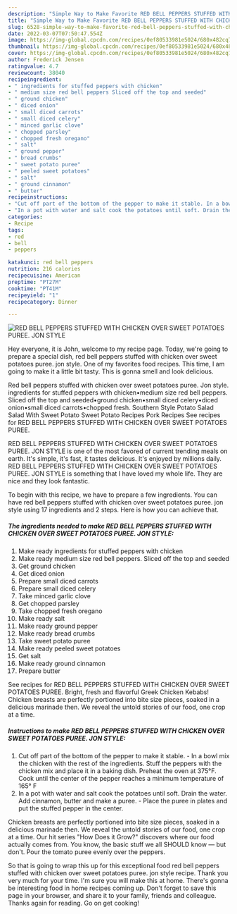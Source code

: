 ```yaml
---
description: "Simple Way to Make Favorite RED BELL PEPPERS STUFFED WITH CHICKEN OVER SWEET POTATOES PUREE. JON STYLE"
title: "Simple Way to Make Favorite RED BELL PEPPERS STUFFED WITH CHICKEN OVER SWEET POTATOES PUREE. JON STYLE"
slug: 6528-simple-way-to-make-favorite-red-bell-peppers-stuffed-with-chicken-over-sweet-potatoes-puree-jon-style
date: 2022-03-07T07:50:47.554Z
image: https://img-global.cpcdn.com/recipes/0ef80533981e5024/680x482cq70/red-bell-peppers-stuffed-with-chicken-over-sweet-potatoes-puree-jon-style-recipe-main-photo.jpg
thumbnail: https://img-global.cpcdn.com/recipes/0ef80533981e5024/680x482cq70/red-bell-peppers-stuffed-with-chicken-over-sweet-potatoes-puree-jon-style-recipe-main-photo.jpg
cover: https://img-global.cpcdn.com/recipes/0ef80533981e5024/680x482cq70/red-bell-peppers-stuffed-with-chicken-over-sweet-potatoes-puree-jon-style-recipe-main-photo.jpg
author: Frederick Jensen
ratingvalue: 4.7
reviewcount: 38040
recipeingredient:
- " ingredients for stuffed peppers with chicken"
- " medium size red bell peppers Sliced off the top and seeded"
- " ground chicken"
- " diced onion"
- " small diced carrots"
- " small diced celery"
- " minced garlic clove"
- " chopped parsley"
- " chopped fresh oregano"
- " salt"
- " ground pepper"
- " bread crumbs"
- " sweet potato puree"
- " peeled sweet potatoes"
- " salt"
- " ground cinnamon"
- " butter"
recipeinstructions:
- "Cut off part of the bottom of the pepper to make it stable. In a bowl mix the chicken with the rest of the ingredients. Stuff the peppers with the chicken mix and place it in a baking dish. Preheat the oven at 375°F. Cook until the center of the pepper reaches a minimum temperature of 165° F"
- "In a pot with water and salt cook the potatoes until soft. Drain the water. Add cinnamon, butter and make a puree. Place the puree in plates and put the stuffed pepper in the center."
categories:
- Recipe
tags:
- red
- bell
- peppers

katakunci: red bell peppers 
nutrition: 216 calories
recipecuisine: American
preptime: "PT27M"
cooktime: "PT41M"
recipeyield: "1"
recipecategory: Dinner

---
```



![RED BELL PEPPERS STUFFED WITH CHICKEN OVER SWEET POTATOES PUREE. JON STYLE](https://img-global.cpcdn.com/recipes/0ef80533981e5024/680x482cq70/red-bell-peppers-stuffed-with-chicken-over-sweet-potatoes-puree-jon-style-recipe-main-photo.jpg)

Hey everyone, it is John, welcome to my recipe page. Today, we're going to prepare a special dish, red bell peppers stuffed with chicken over sweet potatoes puree. jon style. One of my favorites food recipes. This time, I am going to make it a little bit tasty. This is gonna smell and look delicious.

Red bell peppers stuffed with chicken over sweet potatoes puree. Jon style. ingredients for stuffed peppers with chicken•medium size red bell peppers. Sliced off the top and seeded•ground chicken•small diced celery•diced onion•small diced carrots•chopped fresh. Southern Style Potato Salad Salad With Sweet Potato Sweet Potato Recipes Pork Recipes See recipes for RED BELL PEPPERS STUFFED WITH CHICKEN OVER SWEET POTATOES PUREE.

RED BELL PEPPERS STUFFED WITH CHICKEN OVER SWEET POTATOES PUREE. JON STYLE is one of the most favored of current trending meals on earth. It's simple, it's fast, it tastes delicious. It's enjoyed by millions daily. RED BELL PEPPERS STUFFED WITH CHICKEN OVER SWEET POTATOES PUREE. JON STYLE is something that I have loved my whole life. They are nice and they look fantastic.


To begin with this recipe, we have to prepare a few ingredients. You can have red bell peppers stuffed with chicken over sweet potatoes puree. jon style using 17 ingredients and 2 steps. Here is how you can achieve that.

<!--inarticleads1-->

##### The ingredients needed to make RED BELL PEPPERS STUFFED WITH CHICKEN OVER SWEET POTATOES PUREE. JON STYLE:

1. Make ready  ingredients for stuffed peppers with chicken
1. Make ready  medium size red bell peppers. Sliced off the top and seeded
1. Get  ground chicken
1. Get  diced onion
1. Prepare  small diced carrots
1. Prepare  small diced celery
1. Take  minced garlic clove
1. Get  chopped parsley
1. Take  chopped fresh oregano
1. Make ready  salt
1. Make ready  ground pepper
1. Make ready  bread crumbs
1. Take  sweet potato puree
1. Make ready  peeled sweet potatoes
1. Get  salt
1. Make ready  ground cinnamon
1. Prepare  butter


See recipes for RED BELL PEPPERS STUFFED WITH CHICKEN OVER SWEET POTATOES PUREE. Bright, fresh and flavorful Greek Chicken Kebabs! Chicken breasts are perfectly portioned into bite size pieces, soaked in a delicious marinade then. We reveal the untold stories of our food, one crop at a time. 

<!--inarticleads2-->

##### Instructions to make RED BELL PEPPERS STUFFED WITH CHICKEN OVER SWEET POTATOES PUREE. JON STYLE:

1. Cut off part of the bottom of the pepper to make it stable. - In a bowl mix the chicken with the rest of the ingredients. Stuff the peppers with the chicken mix and place it in a baking dish. Preheat the oven at 375°F. Cook until the center of the pepper reaches a minimum temperature of 165° F
1. In a pot with water and salt cook the potatoes until soft. Drain the water. Add cinnamon, butter and make a puree. - Place the puree in plates and put the stuffed pepper in the center.


Chicken breasts are perfectly portioned into bite size pieces, soaked in a delicious marinade then. We reveal the untold stories of our food, one crop at a time. Our hit series &#34;How Does it Grow?&#34; discovers where our food actually comes from. You know, the basic stuff we all SHOULD know — but don&#39;t. Pour the tomato puree evenly over the peppers. 

So that is going to wrap this up for this exceptional food red bell peppers stuffed with chicken over sweet potatoes puree. jon style recipe. Thank you very much for your time. I'm sure you will make this at home. There's gonna be interesting food in home recipes coming up. Don't forget to save this page in your browser, and share it to your family, friends and colleague. Thanks again for reading. Go on get cooking!
